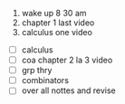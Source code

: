 1. wake up 8 30 am
1. chapter 1 last video
2. calculus one video 





- [ ] calculus
- [ ] coa chapter 2 la 3 video
- [ ] grp thry
- [ ] combinators
- [ ] over all nottes and revise